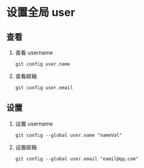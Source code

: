 # 设置全局 user

## 查看

1.  查看 username

        git config user.name

2.  查看邮箱

        git config user.email

## 设置

1.  设置 username

        git config --global user.name "nameVal"

2.  设置邮箱

        git config --global user.email "eamil@qq.com"

